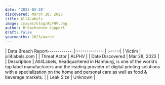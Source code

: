 ```yaml
---
date: '2023-03-28'
discovered: March 28, 2023
title: All4Labels
image: images/blog/ALPHV.png
author: Breachsense Support
draft: false
yearmonths: 2023/march
---
```


| Data Breach Report------------:     |:-------------:    | :-----:|
| Victim      | all4labels.com      | 
| Threat Actor      | ALPHV      | 
| Date Discovered      | Mar 28, 2023      | 
| Description      | All4Labels, headquartered in Hamburg, is one of the world’s top label manufacturers and the leading provider of digital printing solutions with a specialization on the home and personal care as well as food & beverage markets.      | 
| Leak Size      | Unknown      | 

